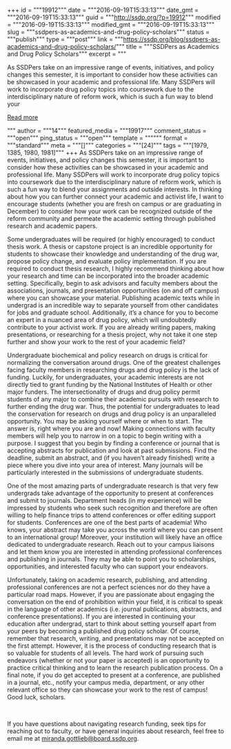 +++
id = """19912"""
date = """2016-09-19T15:33:13"""
date_gmt = """2016-09-19T15:33:13"""
guid = """http://ssdp.org/?p=19912"""
modified = """2016-09-19T15:33:13"""
modified_gmt = """2016-09-19T15:33:13"""
slug = """ssdpers-as-academics-and-drug-policy-scholars"""
status = """publish"""
type = """post"""
link = """https://ssdp.org/blog/ssdpers-as-academics-and-drug-policy-scholars/"""
title = """SSDPers as Academics and Drug Policy Scholars"""
excerpt = """<p>As SSDPers take on an impressive range of events, initiatives, and policy changes this semester, it is important to consider how these activities can be showcased in your academic and professional life. Many SSDPers will work to incorporate drug policy topics into coursework due to the interdisciplinary nature of reform work, which is such a fun way to blend your</p>
<div class="h10"></div>
<p><a class="more-link2 flat" href="https://ssdp.org/blog/ssdpers-as-academics-and-drug-policy-scholars/">Read more</a></p>
"""
author = """14"""
featured_media = """19917"""
comment_status = """open"""
ping_status = """open"""
template = """"""
format = """standard"""
meta = """[]"""
categories = """[24]"""
tags = """[1979, 1385, 1980, 1981]"""
+++
<span style="font-weight: 400;">
As SSDPers take on an impressive range of events, initiatives, and policy changes this semester, it is important to consider how these activities can be showcased in your academic and professional life. Many SSDPers will work to incorporate drug policy topics into coursework due to the interdisciplinary nature of reform work, which is such a fun way to blend your assignments and outside interests. In thinking about how you can further connect your academic and activist life, I want to encourage students (whether you are fresh on campus or are graduating in December) to consider how your work can be recognized outside of the reform community and permeate the academic setting through published research and academic papers. </span>

<span style="font-weight: 400;">Some undergraduates will be required (or highly encouraged) to conduct thesis work. A thesis or capstone project is an incredible opportunity for students to showcase their knowledge and understanding of the drug war, propose policy change, and evaluate policy implementation. If you are required to conduct thesis research, I highly recommend thinking about how your research and time can be incorporated into the broader academic setting. Specifically, begin to ask advisors and faculty members about the associations, journals, and presentation opportunities (on and off campus) where you can showcase your material. Publishing academic texts while in undergrad is an incredible way to separate yourself from other candidates for jobs and graduate school. Additionally, it’s a chance for you to become an expert in a nuanced area of drug policy, which will undoubtedly contribute to your activist work. If you are already writing papers, making presentations, or researching for a thesis project, why not take it one step further and show your work to the rest of your academic field?</span>

<span style="font-weight: 400;">Undergraduate biochemical and policy research on drugs is critical for normalizing the conversation around drugs. One of the greatest challenges facing faculty members in researching drugs and drug policy is the lack of funding. Luckily, for undergraduates, your academic interests are not directly tied to grant funding by the National Institutes of Health or other major funders. The intersectionality of drugs and drug policy permit students of any major to combine their academic pursuits with research to further ending the drug war. Thus, the potential for undergraduates to lead the conservation for research on drugs and drug policy is an unparalleled opportunity. You may be asking yourself where or when to start. The answer is, right where you are and now! Making connections with faculty members will help you to narrow in on a topic to begin writing with a purpose. I suggest that you begin by finding a conference or journal that is accepting abstracts for publication and look at past submissions. Find the deadline, submit an abstract, and (if you haven’t already finished) write a piece where you dive into your area of interest. Many journals will be particularly interested in the submissions of undergraduate students.</span>

<span style="font-weight: 400;">One of the most amazing parts of undergraduate research is that very few undergrads take advantage of the opportunity to present at conferences and submit to journals. Department heads (in my experience) will be impressed by students who seek such recognition and therefore are often willing to help finance trips to attend conferences or offer editing support for students. Conferences are one of the best parts of academia! Who knows, your abstract may take you across the world where you can present to an international group! Moreover, your institution will likely have an office dedicated to undergraduate research. Reach out to your campus liaisons and let them know you are interested in attending professional conferences and publishing in journals. They may be able to point you to scholarships, opportunities, and interested faculty who can support your endeavors.</span>

<span style="font-weight: 400;">Unfortunately, taking on academic research, publishing, and attending professional conferences are not a perfect sciences nor do they have a particular road maps. However, if you are passionate about engaging the conversation on the end of prohibition within your field, it is critical to speak in the language of other academics (i.e. journal publications, abstracts, and conference presentations). If you are interested in continuing your education after undergrad, start to think about setting yourself apart from your peers by becoming a published drug policy scholar. Of course, remember that research, writing, and presentations may not be accepted on the first attempt. However, it is the process of conducting research that is so valuable for students of all levels. The hard work of pursuing such endeavors (whether or not your paper is accepted) is an opportunity to practice critical thinking and to learn the research publication process. On a final note, if you do get accepted to present at a conference, are published in a journal, etc., notify your campus media, department, or any other relevant office so they can showcase your work to the rest of campus! Good luck, scholars.</span>

&nbsp;

<span style="font-weight: 400;">If you have questions about navigating research funding, seek tips for reaching out to faculty, or have general inquiries about research, feel free to email me at miranda.gottlieb@board.ssdp.org.</span>
